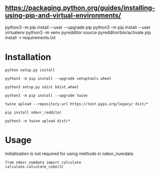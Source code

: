 ## https://packaging.python.org/guides/installing-using-pip-and-virtual-environments/

python3 -m pip install --user --upgrade pip
python3 -m pip install --user virtualenv
python3 -m venv pyredditor
source pyredditor/bin/activate
pip install -r requirements.txt 



# Installation

```
python setup.py install
```

```
python3 -m pip install --upgrade setuptools wheel
```

```
python3 setup.py sdist bdist_wheel
```

```
python3 -m pip install --upgrade twine
```

```
twine upload --repository-url https://test.pypi.org/legacy/ dist/*
```
```
pip install ndexr_redditor
```

```
python3 -m twine upload dist/*
```

# Usage

Initialization is not required for using methods in ndexr_numdata
```
from ndexr_numdata import calculate
calculate.calculate_cube(3)
```
